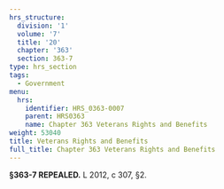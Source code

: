 ```yaml
---
hrs_structure:
  division: '1'
  volume: '7'
  title: '20'
  chapter: '363'
  section: 363-7
type: hrs_section
tags:
  - Government
menu:
  hrs:
    identifier: HRS_0363-0007
    parent: HRS0363
    name: Chapter 363 Veterans Rights and Benefits
weight: 53040
title: Veterans Rights and Benefits
full_title: Chapter 363 Veterans Rights and Benefits
---
```

**§363-7 REPEALED.** L 2012, c 307, §2.